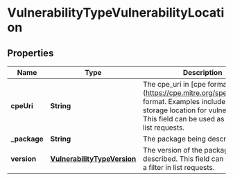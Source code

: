 
# VulnerabilityTypeVulnerabilityLocation

## Properties
Name | Type | Description | Notes
------------ | ------------- | ------------- | -------------
**cpeUri** | **String** | The cpe_uri in [cpe format] (https://cpe.mitre.org/specification/) format. Examples include distro or storage location for vulnerable jar. This field can be used as a filter in list requests. |  [optional]
**_package** | **String** | The package being described. |  [optional]
**version** | [**VulnerabilityTypeVersion**](VulnerabilityTypeVersion.md) | The version of the package being described. This field can be used as a filter in list requests. |  [optional]




